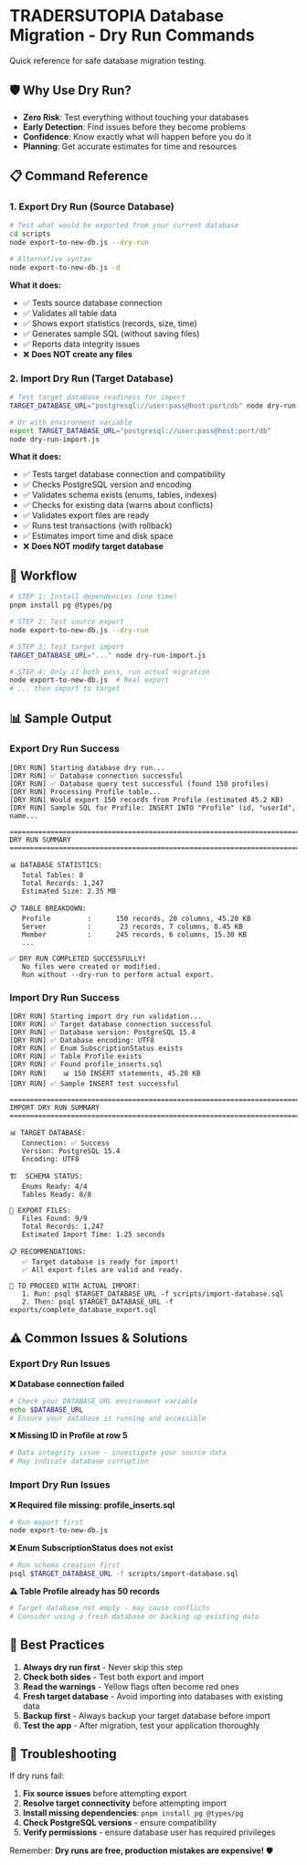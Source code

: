 # TRADERSUTOPIA Database Migration - Dry Run Commands

Quick reference for safe database migration testing.

## 🛡️ Why Use Dry Run?

- **Zero Risk**: Test everything without touching your databases
- **Early Detection**: Find issues before they become problems  
- **Confidence**: Know exactly what will happen before you do it
- **Planning**: Get accurate estimates for time and resources

## 📋 Command Reference

### 1. Export Dry Run (Source Database)

```bash
# Test what would be exported from your current database
cd scripts
node export-to-new-db.js --dry-run

# Alternative syntax
node export-to-new-db.js -d
```

**What it does:**
- ✅ Tests source database connection
- ✅ Validates all table data
- ✅ Shows export statistics (records, size, time)
- ✅ Generates sample SQL (without saving files)
- ✅ Reports data integrity issues
- ❌ **Does NOT create any files**

### 2. Import Dry Run (Target Database)

```bash
# Test target database readiness for import
TARGET_DATABASE_URL="postgresql://user:pass@host:port/db" node dry-run-import.js

# Or with environment variable
export TARGET_DATABASE_URL="postgresql://user:pass@host:port/db"
node dry-run-import.js
```

**What it does:**
- ✅ Tests target database connection and compatibility
- ✅ Checks PostgreSQL version and encoding
- ✅ Validates schema exists (enums, tables, indexes)
- ✅ Checks for existing data (warns about conflicts)
- ✅ Validates export files are ready
- ✅ Runs test transactions (with rollback)
- ✅ Estimates import time and disk space
- ❌ **Does NOT modify target database**

## 🚦 Workflow

```bash
# STEP 1: Install dependencies (one time)
pnpm install pg @types/pg

# STEP 2: Test source export
node export-to-new-db.js --dry-run

# STEP 3: Test target import  
TARGET_DATABASE_URL="..." node dry-run-import.js

# STEP 4: Only if both pass, run actual migration
node export-to-new-db.js  # Real export
# ... then import to target
```

## 📊 Sample Output

### Export Dry Run Success
```
[DRY RUN] Starting database dry run...
[DRY RUN] ✅ Database connection successful
[DRY RUN] ✅ Database query test successful (found 150 profiles)
[DRY RUN] Processing Profile table...
[DRY RUN] Would export 150 records from Profile (estimated 45.2 KB)
[DRY RUN] Sample SQL for Profile: INSERT INTO "Profile" (id, "userId", name...

================================================================================
DRY RUN SUMMARY
================================================================================

📊 DATABASE STATISTICS:
   Total Tables: 8
   Total Records: 1,247
   Estimated Size: 2.35 MB

📋 TABLE BREAKDOWN:
   Profile         :      150 records, 20 columns, 45.20 KB
   Server          :       23 records, 7 columns, 8.45 KB
   Member          :      245 records, 6 columns, 15.30 KB
   ...

✅ DRY RUN COMPLETED SUCCESSFULLY!
   No files were created or modified.
   Run without --dry-run to perform actual export.
```

### Import Dry Run Success
```
[DRY RUN] Starting import dry run validation...
[DRY RUN] ✅ Target database connection successful
[DRY RUN] ✅ Database version: PostgreSQL 15.4
[DRY RUN] ✅ Database encoding: UTF8
[DRY RUN] ✅ Enum SubscriptionStatus exists
[DRY RUN] ✅ Table Profile exists
[DRY RUN] ✅ Found profile_inserts.sql
[DRY RUN]    📊 150 INSERT statements, 45.20 KB
[DRY RUN] ✅ Sample INSERT test successful

================================================================================
IMPORT DRY RUN SUMMARY
================================================================================

📊 TARGET DATABASE:
   Connection: ✅ Success
   Version: PostgreSQL 15.4
   Encoding: UTF8

🏗️  SCHEMA STATUS:
   Enums Ready: 4/4
   Tables Ready: 8/8

📁 EXPORT FILES:
   Files Found: 9/9
   Total Records: 1,247
   Estimated Import Time: 1.25 seconds

📋 RECOMMENDATIONS:
   ✅ Target database is ready for import!
   ✅ All export files are valid and ready.
   
🚀 TO PROCEED WITH ACTUAL IMPORT:
   1. Run: psql $TARGET_DATABASE_URL -f scripts/import-database.sql
   2. Then: psql $TARGET_DATABASE_URL -f exports/complete_database_export.sql
```

## ⚠️ Common Issues & Solutions

### Export Dry Run Issues

**❌ Database connection failed**
```bash
# Check your DATABASE_URL environment variable
echo $DATABASE_URL
# Ensure your database is running and accessible
```

**❌ Missing ID in Profile at row 5**
```bash
# Data integrity issue - investigate your source data
# May indicate database corruption
```

### Import Dry Run Issues

**❌ Required file missing: profile_inserts.sql**
```bash
# Run export first
node export-to-new-db.js
```

**❌ Enum SubscriptionStatus does not exist**
```bash
# Run schema creation first
psql $TARGET_DATABASE_URL -f scripts/import-database.sql
```

**⚠️ Table Profile already has 50 records**
```bash
# Target database not empty - may cause conflicts
# Consider using a fresh database or backing up existing data
```

## 🎯 Best Practices

1. **Always dry run first** - Never skip this step
2. **Check both sides** - Test both export and import
3. **Read the warnings** - Yellow flags often become red ones
4. **Fresh target database** - Avoid importing into databases with existing data
5. **Backup first** - Always backup your target database before import
6. **Test the app** - After migration, test your application thoroughly

## 🔧 Troubleshooting

If dry runs fail:

1. **Fix source issues** before attempting export
2. **Resolve target connectivity** before attempting import  
3. **Install missing dependencies**: `pnpm install pg @types/pg`
4. **Check PostgreSQL versions** - ensure compatibility
5. **Verify permissions** - ensure database user has required privileges

Remember: **Dry runs are free, production mistakes are expensive!** 🛡️ 